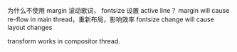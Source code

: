 



为什么不使用 margin 滚动歌词， fontsize 设置 active line？
margin will cause re-flow in main thread，重新布局，影响效率 
fontsize change will cause layout changes

transform works in compositor thread.






